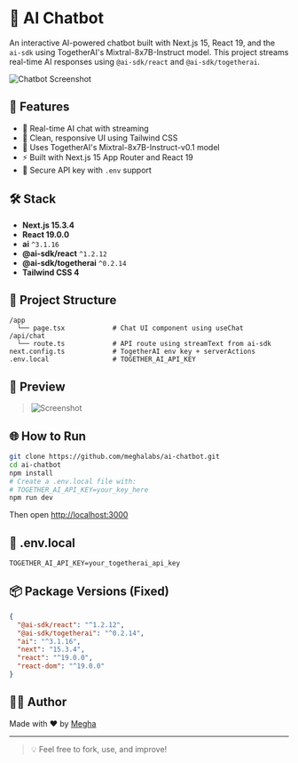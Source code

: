 
# 🧠 AI Chatbot

An interactive AI-powered chatbot built with Next.js 15, React 19, and the `ai-sdk` using TogetherAI's Mixtral-8x7B-Instruct model. This project streams real-time AI responses using `@ai-sdk/react` and `@ai-sdk/togetherai`.

![Chatbot Screenshot](./Screenshot.png)

## 🚀 Features

- 🤖 Real-time AI chat with streaming
- 🎨 Clean, responsive UI using Tailwind CSS
- 🧠 Uses TogetherAI's Mixtral-8x7B-Instruct-v0.1 model
- ⚡ Built with Next.js 15 App Router and React 19
- 🔐 Secure API key with `.env` support

## 🛠️ Stack

- **Next.js 15.3.4**
- **React 19.0.0**
- **ai** `^3.1.16`
- **@ai-sdk/react** `^1.2.12`
- **@ai-sdk/togetherai** `^0.2.14`
- **Tailwind CSS 4**

## 📁 Project Structure

```
/app
  └── page.tsx            # Chat UI component using useChat
/api/chat
  └── route.ts            # API route using streamText from ai-sdk
next.config.ts            # TogetherAI env key + serverActions
.env.local                # TOGETHER_AI_API_KEY
```

## 📸 Preview

> ![Screenshot](./Screenshot%202025-07-03%20at%2011.52.41%20AM.png)

## 🌐 How to Run

```bash
git clone https://github.com/meghalabs/ai-chatbot.git
cd ai-chatbot
npm install
# Create a .env.local file with:
# TOGETHER_AI_API_KEY=your_key_here
npm run dev
```

Then open [http://localhost:3000](http://localhost:3000)

## 🔐 .env.local

```env
TOGETHER_AI_API_KEY=your_togetherai_api_key
```

## 📦 Package Versions (Fixed)

```json
{
  "@ai-sdk/react": "^1.2.12",
  "@ai-sdk/togetherai": "^0.2.14",
  "ai": "^3.1.16",
  "next": "15.3.4",
  "react": "^19.0.0",
  "react-dom": "^19.0.0"
}
```

## 🧑‍💻 Author

Made with ❤️ by [Megha](https://github.com/meghalabs)

---

> 💡 Feel free to fork, use, and improve!
